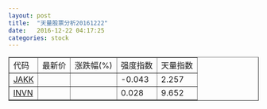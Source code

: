 ```yaml
---
layout: post
title:  "天量股票分析20161222"
date:   2016-12-22 04:17:25
categories: stock
---
```

<script type="text/javascript">
var stockList = []
stockList.push('gb_jakk');
stockList.push('gb_invn');
</script>

<table border="1">
 <tr>
  <td>代码</td>
  <td>最新价</td>
  <td>涨跌幅(%)</td>
 <td>强度指数</td>
 <td>天量指数</td>
</tr>
  <tr id="jakk"><td><a href="http://stock.finance.sina.com.cn/usstock/quotes/JAKK.html" target="_blank">JAKK</a></td><td></td><td></td><td>-0.043</td><td>2.257</td></tr>
  <tr id="invn"><td><a href="http://stock.finance.sina.com.cn/usstock/quotes/INVN.html" target="_blank">INVN</a></td><td></td><td></td><td>0.028</td><td>9.652</td></tr>
</table>
